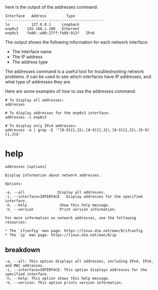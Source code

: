 here is the output of the addresses command:

```
Interface   Address         Type
---------------------------------------------
lo          127.0.0.1     Loopback
enp0s3    192.168.1.100   Ethernet
enp0s3    fe80::a00:27ff:fe88:911f   IPv6
```

The output shows the following information for each network interface:

- The interface name
- The IP address
- The address type

The addresses command is a useful tool for troubleshooting network problems. It can be used to see which interfaces have IP addresses, and what type of addresses they are.

Here are some examples of how to use the addresses command:

```
# To display all addresses:
addresses

# To display addresses for the enp0s3 interface:
addresses -i enp0s3

# To display only IPv4 addresses:
addresses -a | grep -E '^[0-9]{1,3}\.[0-9]{1,3}\.[0-9]{1,3}\.[0-9]{1,3}$'
```


# help 

```
addresses [options]

Display information about network addresses.

Options:

-a, --all               Display all addresses.
-i, --interface=INTERFACE   Display addresses for the specified interface.
-h, --help               Show this help message.
-V, --version            Print version information.

For more information on network addresses, see the following resources:

* The `ifconfig` man page: https://linux.die.net/man/8/ifconfig
* The `ip` man page: https://linux.die.net/man/8/ip
```

## breakdown

```
-a, --all: This option displays all addresses, including IPv4, IPv6, and MAC addresses.
-i, --interface=INTERFACE: This option displays addresses for the specified interface.
-h, --help: This option shows this help message.
-V, --version: This option prints version information.
```
